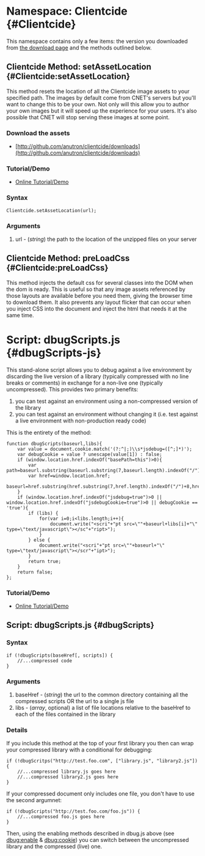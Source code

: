 Namespace: Clientcide {#Clientcide}
======================================================

This namespace contains only a few items: the version you downloaded from [the download page][] and the methods outlined below.

Clientcide Method: setAssetLocation {#Clientcide:setAssetLocation}
-------------------------------------------------------

This method resets the location of all the Clientcide image assets to your specified path. The images by default come from CNET's servers but you'll want to change this to be your own. Not only will this allow you to author your own images but it will speed up the experience for your users. It's also possible that CNET will stop serving these images at some point.

### Download the assets

 * [http://github.com/anutron/clientcide/downloads](http://github.com/anutron/clientcide/downloads)

### Tutorial/Demo

* [Online Tutorial/Demo](http://www.clientcide.com/wiki/cnet-libraries/01-core/00-clientcide)

### Syntax

	Clientcide.setAssetLocation(url);

### Arguments

1. url - (*string*) the path to the location of the unzipped files on your server

Clientcide Method: preLoadCss {#Clientcide:preLoadCss}
----------------------------------------------------------------

This method injects the default css for several classes into the DOM when the dom is ready. This is useful so that any image assets referenced by those layouts are available before you need them, giving the browser time to download them. It also prevents any layout flicker that can occur when you inject CSS into the document and inject the html that needs it at the same time.

Script: dbugScripts.js {#dbugScripts-js}
========================================


This stand-alone script allows you to debug against a live environment by discarding the live version of a library (typically compressed with no line breaks or comments) in exchange for a non-live one (typically uncompressed). This provides two primary benefits:

1. you can test against an environment using a non-compressed version of the library
2. you can test against an environment without changing it (i.e. test against a live environment with non-production ready code)

This is the entirety of the method:

	function dbugScripts(baseurl,libs){
		var value = document.cookie.match('(?:^|;)\\s*jsdebug=([^;]*)');
		var debugCookie = value ? unescape(value[1]) : false;
		if (window.location.href.indexOf("basePath=this")>0){
			var path=baseurl.substring(baseurl.substring(7,baseurl.length).indexOf("/")+8,baseurl.length);
			var href=window.location.href;
			baseurl=href.substring(href.substring(7,href.length).indexOf("/")+8,href.length);
		}
		if (window.location.href.indexOf("jsdebug=true")>0 || window.location.href.indexOf("jsdebugCookie=true")>0 || debugCookie == 'true'){
			if (libs) {
				for(var i=0;i<libs.length;i++){
					document.write("<scri"+"pt src=\""+baseurl+libs[i]+"\" type=\"text/javascript\"></sc"+"ript>");
				}
			} else {
				document.write("<scri"+"pt src=\""+baseurl+"\" type=\"text/javascript\"></scr"+"ipt>");
			}
			return true;
		}
		return false;
	};

### Tutorial/Demo

* [Online Tutorial/Demo](http://www.clientcide.com/wiki/cnet-libraries/01-core/00-dbug#dbugscripts)

Script: dbugScripts.js {#dbugScripts}
------------------------------------

### Syntax

	if (!dbugScripts(baseHref[, scripts]) {
		//...compressed code
	}

### Arguments

1. baseHref - (*string*) the url to the common directory containing all the compressed scripts OR the url to a single js file
2. libs - (*array*, optional) a list of file locations relative to the baseHref to each of the files contained in the library

### Details

If you include this method at the top of your first library you then can wrap your compressed library with a conditional for debugging:

	if (!dbugScritps("http://test.foo.com", ["library.js", "library2.js"]) {
		//...compressed library.js goes here
		//...compressed library2.js goes here
	}

If your compressed document only includes one file, you don't have to use the second argumnet:

	if (!dbugScripts("http://test.foo.com/foo.js")) {
		//...compressed foo.js goes here
	}

Then, using the enabling methods described in dbug.js above (see [dbug:enable][] & [dbug:cookie][]) you can switch between the uncompressed library and the compressed (live) one.

[dbug:disableCookie]: #dbug:disableCookie
[dbug:enable]: #dbug:enable
[dbug:cookie]: #dbug:cookie
[http://getfirebug.com]: http://getfirebug.com
[http://www.getfirebug.com/console.html]: http://www.getfirebug.com/console.html


[the download page]: http://www.clientcide.com/js
[setAssetLocation]: #Clientcide:setAssetLocation